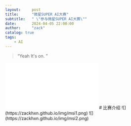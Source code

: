 ```yaml
---
layout:     post
title:      "微星SUPER AI大赛"
subtitle:   " \"参与微星SUPER AI大赛\""
date:       2024-04-05 22:00:00
author:     "zack"
catalog: true
tags:
    - AI
---
```


> “Yeah It's on. ”
<iframe src="//player.bilibili.com/player.html?aid=1352358430&bvid=BV1tz421f7uT&cid=1484520933&p=1" scrolling="no" border="0" frameborder="no" framespacing="0" allowfullscreen="true"> </iframe>
# 比赛介绍
![](https://zackhxn.github.io/img/msi1.png)
![](https://zackhxn.github.io/img/msi2.png)